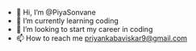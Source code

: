 - 👋 Hi, I’m @PiyaSonvane
- 🌱 I’m currently learning coding
- 💞️ I’m looking to start my career in coding
- 📫 How to reach me priyankabaviskar9@gmail.com

<!---
PiyaSonvane/PiyaSonvane is a ✨ special ✨ repository because its `README.md` (this file) appears on your GitHub profile.
You can click the Preview link to take a look at your changes.
--->
